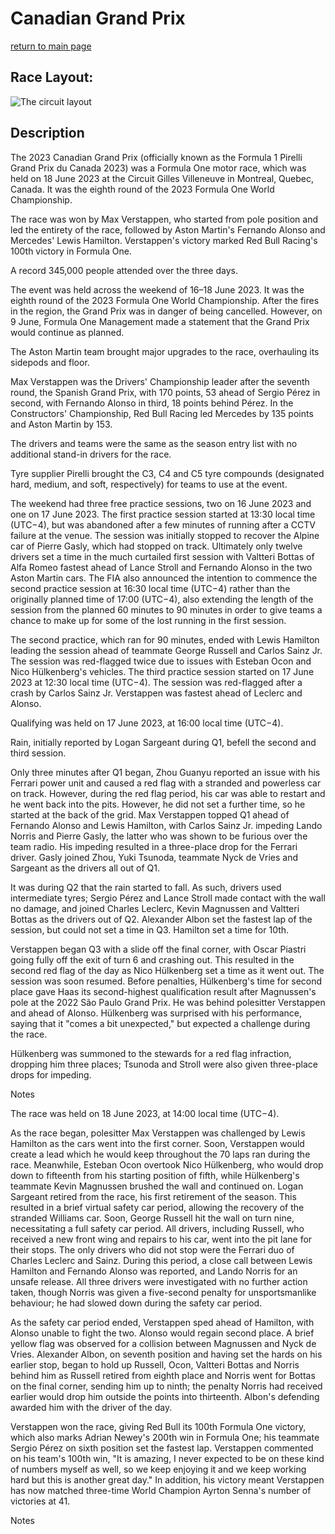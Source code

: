 # Canadian Grand Prix

[return to main page](./index.md)

## Race Layout: 

 ![The circuit layout](https://upload.wikimedia.org/wikipedia/commons/thumb/f/f9/%C3%8Ele_Notre-Dame_%28Circuit_Gilles_Villeneuve%29.svg/220px-%C3%8Ele_Notre-Dame_%28Circuit_Gilles_Villeneuve%29.svg.png)

## Description

 

The 2023 Canadian Grand Prix (officially known as the Formula 1 Pirelli Grand Prix du Canada 2023) was a Formula One motor race, which was held on 18 June 2023 at the Circuit Gilles Villeneuve in Montreal, Quebec, Canada. It was the eighth round of the 2023 Formula One World Championship. 

The race was won by Max Verstappen, who started from pole position and led the entirety of the race, followed by Aston Martin's Fernando Alonso and Mercedes' Lewis Hamilton. Verstappen's victory marked Red Bull Racing's 100th victory in Formula One. 

A record 345,000 people attended over the three days. 

The event was held across the weekend of 16–18 June 2023. It was the eighth round of the 2023 Formula One World Championship. After the fires in the region, the Grand Prix was in danger of being cancelled. However, on 9 June, Formula One Management made a statement that the Grand Prix would continue as planned. 

The Aston Martin team brought major upgrades to the race, overhauling its sidepods and floor. 

Max Verstappen was the Drivers' Championship leader after the seventh round, the Spanish Grand Prix, with 170 points, 53 ahead of Sergio Pérez in second, with Fernando Alonso in third, 18 points behind Pérez. In the Constructors' Championship, Red Bull Racing led Mercedes by 135 points and Aston Martin by 153. 

The drivers and teams were the same as the season entry list with no additional stand-in drivers for the race. 

Tyre supplier Pirelli brought the C3, C4 and C5 tyre compounds (designated hard, medium, and soft, respectively) for teams to use at the event. 

The weekend had three free practice sessions, two on 16 June 2023 and one on 17 June 2023. The first practice session started at 13:30 local time (UTC−4), but was abandoned after a few minutes of running after a CCTV failure at the venue. The session was initially stopped to recover the Alpine car of Pierre Gasly, which had stopped on track. Ultimately only twelve drivers set a time in the much curtailed first session with Valtteri Bottas of Alfa Romeo fastest ahead of Lance Stroll and Fernando Alonso in the two Aston Martin cars. The FIA also announced the intention to commence the second practice session at 16:30 local time (UTC−4) rather than the originally planned time of 17:00 (UTC−4), also extending the length of the session from the planned 60 minutes to 90 minutes in order to give teams a chance to make up for some of the lost running in the first session. 

The second practice, which ran for 90 minutes, ended with Lewis Hamilton leading the session ahead of teammate George Russell and Carlos Sainz Jr. The session was red-flagged twice due to issues with Esteban Ocon and Nico Hülkenberg's vehicles. The third practice session started on 17 June 2023 at 12:30 local time (UTC−4). The session was red-flagged after a crash by Carlos Sainz Jr. Verstappen was fastest ahead of Leclerc and Alonso. 

Qualifying was held on 17 June 2023, at 16:00 local time (UTC−4). 

Rain, initially reported by Logan Sargeant during Q1, befell the second and third session. 

Only three minutes after Q1 began, Zhou Guanyu reported an issue with his Ferrari power unit and caused a red flag with a stranded and powerless car on track. However, during the red flag period, his car was able to restart and he went back into the pits. However, he did not set a further time, so he started at the back of the grid. Max Verstappen topped Q1 ahead of Fernando Alonso and Lewis Hamilton, with Carlos Sainz Jr. impeding Lando Norris and Pierre Gasly, the latter who was shown to be furious over the team radio. His impeding resulted in a three-place drop for the Ferrari driver. Gasly joined Zhou, Yuki Tsunoda, teammate Nyck de Vries and Sargeant as the drivers all out of Q1. 

It was during Q2 that the rain started to fall. As such, drivers used intermediate tyres; Sergio Pérez and Lance Stroll made contact with the wall no damage, and joined Charles Leclerc, Kevin Magnussen and Valtteri Bottas as the drivers out of Q2. Alexander Albon set the fastest lap of the session, but could not set a time in Q3. Hamilton set a time for 10th. 

Verstappen began Q3 with a slide off the final corner, with Oscar Piastri going fully off the exit of turn 6 and crashing out. This resulted in the second red flag of the day as Nico Hülkenberg set a time as it went out. The session was soon resumed. Before penalties, Hülkenberg's time for second place gave Haas its second-highest qualification result after Magnussen's pole at the 2022 São Paulo Grand Prix. He was behind polesitter Verstappen and ahead of Alonso. Hülkenberg was surprised with his performance, saying that it "comes a bit unexpected," but expected a challenge during the race. 

Hülkenberg was summoned to the stewards for a red flag infraction, dropping him three places; Tsunoda and Stroll were also given three-place drops for impeding. 

Notes 

The race was held on 18 June 2023, at 14:00 local time (UTC−4). 

As the race began, polesitter Max Verstappen was challenged by Lewis Hamilton as the cars went into the first corner. Soon, Verstappen would create a lead which he would keep throughout the 70 laps ran during the race. Meanwhile, Esteban Ocon overtook Nico Hülkenberg, who would drop down to fifteenth from his starting position of fifth, while Hülkenberg's teammate Kevin Magnussen brushed the wall and continued on. Logan Sargeant retired from the race, his first retirement of the season. This resulted in a brief virtual safety car period, allowing the recovery of the stranded Williams car. Soon, George Russell hit the wall on turn nine, necessitating a full safety car period. All drivers, including Russell, who received a new front wing and repairs to his car, went into the pit lane for their stops. The only drivers who did not stop were the Ferrari duo of Charles Leclerc and Sainz. During this period, a close call between Lewis Hamilton and Fernando Alonso was reported, and Lando Norris for an unsafe release. All three drivers were investigated with no further action taken, though Norris was given a five-second penalty for unsportsmanlike behaviour; he had slowed down during the safety car period. 

As the safety car period ended, Verstappen sped ahead of Hamilton, with Alonso unable to fight the two. Alonso would regain second place. A brief yellow flag was observed for a collision between Magnussen and Nyck de Vries. Alexander Albon, on seventh position and having set the hards on his earlier stop, began to hold up Russell, Ocon, Valtteri Bottas and Norris behind him as Russell retired from eighth place and Norris went for Bottas on the final corner, sending him up to ninth; the penalty Norris had received earlier would drop him outside the points into thirteenth. Albon's defending awarded him with the driver of the day. 

Verstappen won the race, giving Red Bull its 100th Formula One victory, which also marks Adrian Newey's 200th win in Formula One; his teammate Sergio Pérez on sixth position set the fastest lap. Verstappen commented on his team's 100th win, "It is amazing, I never expected to be on these kind of numbers myself as well, so we keep enjoying it and we keep working hard but this is another great day." In addition, his victory meant Verstappen has now matched three-time World Champion Ayrton Senna's number of victories at 41. 

Notes 

 

 

